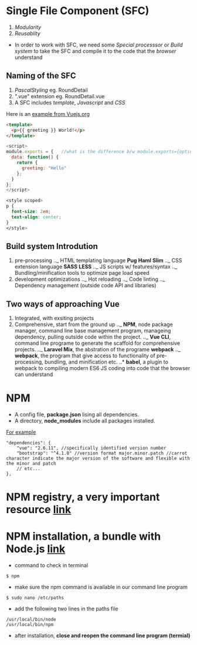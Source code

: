 # Single File Component (SFC)

1. _Modularity_
2. _Reusablity_

- In order to work with SFC, we need some _Special processsor_ or _Build system_ to take the SFC and compile it to the code that the _browser_ understand

## Naming of the SFC

1. _PascalStyling_ eg. RoundDetail
2. ".vue" extension eg. RoundDetail.vue
3. A SFC includes _template_, _Javascript_ and _CSS_

Here is an [example from Vuejs.org](https://codesandbox.io/s/github/vuejs/vuejs.org/tree/master/src/v2/examples/vue-20-single-file-components?file=/Hello.vue:0-235)

```html
<template>
  <p>{{ greeting }} World!</p>
</template>
```

```js
<script>
module.exports = {   //what is the difference b/w module.exports={option} and exports default {option}
  data: function() {
    return {
      greeting: "Hello"
    };
  }
};
</script>
```

```css
<style scoped>
p {
  font-size: 2em;
  text-align: center;
}
</style>
```

## Build system Introdution

1. pre-processing
   .._ HTML templating language **Pug** **Haml** **Slim**
   .._ CSS extension language **SASS** **LESS**
   .._ JS scripts w/ features/syntax
   .._ Bundling/minification tools to optimize page load speed
2. development optimizations
   .._ Hot reloading
   .._ Code linting
   ..\_ Dependency management (outside code API and libraries)

## Two ways of approaching Vue

1. Integrated, with exsiting projects
2. Comprehensive, start from the ground up
   .._ **NPM**, node package manager, command line base management program, manageing dependency, pulling outside code within the project.
   .._ **Vue CLI**, command line programe to generate the scaffold for comprehensive projects.
   .._ **Laravel Mix**, the abstration of the programe **webpack**
   .._ **webpack**, the program that give access to functionality of pre-processing, bundling, and minification etc.
   ..\* **babel**, a plugin to webpack to compiling modern ES6 JS coding into code that the browser can understand

# NPM

- A config file, **package.json** lising all dependencies.
- A directory, **node_modules** include all packages installed.

[For example](https://hesweb.dev/e28/notes/vue/package-management)

```
"dependencies": {
    "vue": "2.6.11", //specifically identified version number
    "bootstrap": "^4.1.0" //version format major.minor.patch //carrot character indicate the major version of the software and flexible with the minor and patch
    // etc...
},
```

# NPM registry, a very important resource [link](https://www.npmjs.com/package/packages)

# NPM installation, a bundle with Node.js [link](https://nodejs.org/en/download)

- command to check in terminal

```
$ npm
```

- make sure the npm command is available in our command line program

```
$ sudo nano /etc/paths
```

- add the following two lines in the paths file

```
/usr/local/bin/node
/usr/local/bin/npm
```

- after installation, **close and reopen the command line program (termial)**
